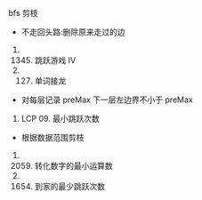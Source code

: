 bfs 剪枝

- 不走回头路:删除原来走过的边

1.  1345. 跳跃游戏 IV
2.  127. 单词接龙

- 对每层记录 preMax 下一层左边界不小于 preMax

1.  LCP 09. 最小跳跃次数

- 根据数据范围剪枝

1. 2059. 转化数字的最小运算数
2. 1654. 到家的最少跳跃次数
